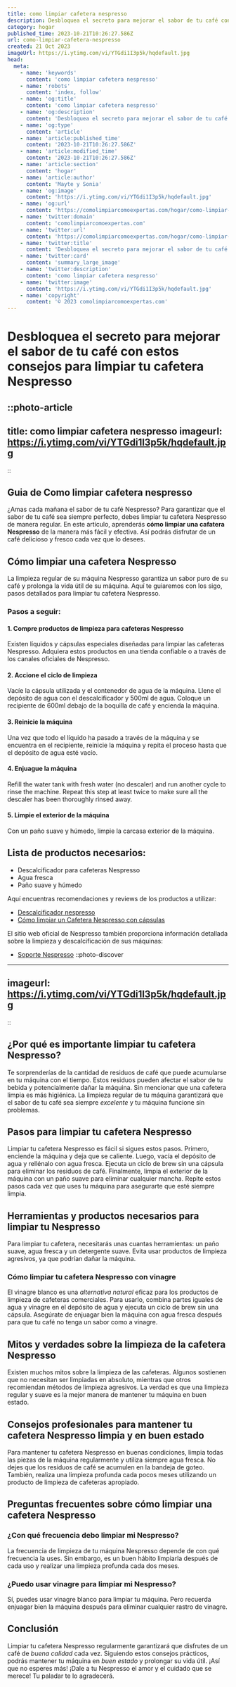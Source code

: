 ```yaml
---
title: como limpiar cafetera nespresso
description: Desbloquea el secreto para mejorar el sabor de tu café con estos consejos para limpiar tu cafetera Nespresso
category: hogar
published_time: 2023-10-21T10:26:27.586Z
url: como-limpiar-cafetera-nespresso
created: 21 Oct 2023
imageUrl: https://i.ytimg.com/vi/YTGdi1I3p5k/hqdefault.jpg
head:
  meta:
    - name: 'keywords'
      content: 'como limpiar cafetera nespresso'
    - name: 'robots'
      content: 'index, follow'
    - name: 'og:title'
      content: 'como limpiar cafetera nespresso'
    - name: 'og:description'
      content: 'Desbloquea el secreto para mejorar el sabor de tu café con estos consejos para limpiar tu cafetera Nespresso'
    - name: 'og:type'
      content: 'article'
    - name: 'article:published_time'
      content: '2023-10-21T10:26:27.586Z'
    - name: 'article:modified_time'
      content: '2023-10-21T10:26:27.586Z'
    - name: 'article:section'
      content: 'hogar'
    - name: 'article:author'
      content: 'Mayte y Sonia'
    - name: 'og:image'
      content: 'https://i.ytimg.com/vi/YTGdi1I3p5k/hqdefault.jpg'
    - name: 'og:url'
      content: 'https://comolimpiarcomoexpertas.com/hogar/como-limpiar-cafetera-nespresso'
    - name: 'twitter:domain'
      content: 'comolimpiarcomoexpertas.com'
    - name: 'twitter:url'
      content: 'https://comolimpiarcomoexpertas.com/hogar/como-limpiar-cafetera-nespresso'
    - name: 'twitter:title'
      content: 'Desbloquea el secreto para mejorar el sabor de tu café con estos consejos para limpiar tu cafetera Nespresso'
    - name: 'twitter:card'
      content: 'summary_large_image'
    - name: 'twitter:description'
      content: 'como limpiar cafetera nespresso'
    - name: 'twitter:image'
      content: 'https://i.ytimg.com/vi/YTGdi1I3p5k/hqdefault.jpg'
    - name: 'copyright'
      content: '© 2023 comolimpiarcomoexpertas.com'
---
```

# Desbloquea el secreto para mejorar el sabor de tu café con estos consejos para limpiar tu cafetera Nespresso

::photo-article
---
title: como limpiar cafetera nespresso
imageurl: https://i.ytimg.com/vi/YTGdi1I3p5k/hqdefault.jpg
---
::
## Guia de Como limpiar cafetera nespresso

¿Amas cada mañana el sabor de tu café Nespresso? Para garantizar que el sabor de tu café sea siempre perfecto, debes limpiar tu cafetera Nespresso de manera regular. En este artículo, aprenderás **cómo limpiar una cafatera Nespresso** de la manera más fácil y efectiva. Así podrás disfrutar de un café delicioso y fresco cada vez que lo desees.

## Cómo limpiar una cafetera Nespresso

La limpieza regular de su máquina Nespresso garantiza un sabor puro de su café y prolonga la vida útil de su máquina. Aquí te guiaremos con los sigo, pasos detallados para limpiar tu cafetera Nespresso.

### Pasos a seguir:

#### 1. Compre productos de limpieza para cafeteras Nespresso
Existen líquidos y cápsulas especiales diseñadas para limpiar las cafeteras Nespresso. Adquiera estos productos en una tienda confiable o a través de los canales oficiales de Nespresso.

#### 2. Accione el ciclo de limpieza
Vacíe la cápsula utilizada y el contenedor de agua de la máquina. Llene el depósito de agua con el descalcificador y 500ml de agua. Coloque un recipiente de 600ml debajo de la boquilla de café y encienda la máquina.

#### 3. Reinicie la máquina
Una vez que todo el líquido ha pasado a través de la máquina y se encuentra en el recipiente, reinicie la máquina y repita el proceso hasta que el depósito de agua esté vacío.

#### 4. Enjuague la máquina
Refill the water tank with fresh water (no descaler) and run another cycle to rinse the machine. Repeat this step at least twice to make sure all the descaler has been thoroughly rinsed away.

#### 5. Limpie el exterior de la máquina
Con un paño suave y húmedo, limpie la carcasa exterior de la máquina.

## Lista de productos necesarios:

- Descalcificador para cafeteras Nespresso
- Agua fresca
- Paño suave y húmedo

Aquí encuentras recomendaciones y reviews de los productos a utilizar:

- [Descalcificador nespresso](https://www.amazon.es/Descalcificador-Cafetera-Pastillas-descalcificaci%C3%B3n-Compatible/dp/B079TXYZLM?crid=29IUJ9MBRYDS9&keywords=descalcificador%2Bnespresso&qid=1698093996&sprefix=des%2Caps%2C111&sr=8-3-spons&sp_csd=d2lkZ2V0TmFtZT1zcF9hdGY&th=1&linkCode=ll1&tag=comolimpiarcomoexpertas-21&linkId=6b7b4380c45e0c0849c00c1ed1253be5&language=es_ES&ref_=as_li_ss_tl)
- [Cómo limpiar un Cafetera Nespresso con cápsulas](https://www.amazon.es/Caffe-C%C3%A1psulas-limpiadoras-m%C3%A1quina-Nespresso/dp/B0166OKOUO?__mk_es_ES=%C3%85M%C3%85%C5%BD%C3%95%C3%91&crid=38ZCNTRRLU79&keywords=limpiar%2Bnespresso&qid=1698094042&sprefix=limpiar%2Bnespresso%2Caps%2C80&sr=8-6&th=1&linkCode=ll1&tag=comolimpiarcomoexpertas-21&linkId=441036c1028941f80e02173e01b61c67&language=es_ES&ref_=as_li_ss_tl)

El sitio web oficial de Nespresso también proporciona información detallada sobre la limpieza y descalcificación de sus máquinas:

- [Soporte Nespresso](https://www.nespresso.com/es/es/)
::photo-discover
---
imageurl: https://i.ytimg.com/vi/YTGdi1I3p5k/hqdefault.jpg
---
::
## ¿Por qué es importante limpiar tu cafetera Nespresso?

Te sorprenderías de la cantidad de residuos de café que puede acumularse en tu máquina con el tiempo. Estos residuos pueden afectar el sabor de tu bebida y potencialmente dañar la máquina. Sin mencionar que una cafetera limpia es más higiénica. La limpieza regular de tu máquina garantizará que el sabor de tu café sea siempre *excelente* y tu máquina funcione sin problemas.

## Pasos para limpiar tu cafetera Nespresso 

Limpiar tu cafetera Nespresso es fácil si sigues estos pasos. Primero, enciende la máquina y deja que se caliente. Luego, vacía el depósito de agua y rellénalo con agua fresca. Ejecuta un ciclo de brew sin una cápsula para eliminar los residuos de café. Finalmente, limpia el exterior de la máquina con un paño suave para eliminar cualquier mancha. Repite estos pasos cada vez que uses tu máquina para asegurarte que esté siempre limpia.

## Herramientas y productos necesarios para limpiar tu Nespresso 

Para limpiar tu cafetera, necesitarás unas cuantas herramientas: un paño suave, agua fresca y un detergente suave. Evita usar productos de limpieza agresivos, ya que podrían dañar la máquina. 

### Cómo limpiar tu cafetera Nespresso con vinagre 

El vinagre blanco es una *alternativa natural* eficaz para los productos de limpieza de cafeteras comerciales. Para usarlo, combina partes iguales de agua y vinagre en el depósito de agua y ejecuta un ciclo de brew sin una cápsula. Asegúrate de enjuagar bien la máquina con agua fresca después para que tu café no tenga un sabor como a vinagre.

## Mitos y verdades sobre la limpieza de la cafetera Nespresso 

Existen muchos mitos sobre la limpieza de las cafeteras. Algunos sostienen que no necesitan ser limpiadas en absoluto, mientras que otros recomiendan métodos de limpieza agresivos. La verdad es que una limpieza regular y suave es la mejor manera de mantener tu máquina en buen estado. 

## Consejos profesionales para mantener tu cafetera Nespresso limpia y en buen estado 

Para mantener tu cafetera Nespresso en buenas condiciones, limpia todas las piezas de la máquina regularmente y utiliza siempre agua fresca. No dejes que los residuos de café se acumulen en la bandeja de goteo. También, realiza una limpieza profunda cada pocos meses utilizando un producto de limpieza de cafeteras apropiado.

## Preguntas frecuentes sobre cómo limpiar una cafetera Nespresso 

### ¿Con qué frecuencia debo limpiar mi Nespresso?

La frecuencia de limpieza de tu máquina Nespresso depende de con qué frecuencia la uses. Sin embargo, es un buen hábito limpiarla después de cada uso y realizar una limpieza profunda cada dos meses.

### ¿Puedo usar vinagre para limpiar mi Nespresso?

Sí, puedes usar vinagre blanco para limpiar tu máquina. Pero recuerda enjuagar bien la máquina después para eliminar cualquier rastro de vinagre.

## Conclusión

Limpiar tu cafetera Nespresso regularmente garantizará que disfrutes de un café de *buena calidad* cada vez. Siguiendo estos consejos prácticos, podrás mantener tu máquina en *buen estado* y prolongar su vida útil. ¡Así que no esperes más! ¡Dale a tu Nespresso el amor y el cuidado que se merece! Tu paladar te lo agradecerá.
